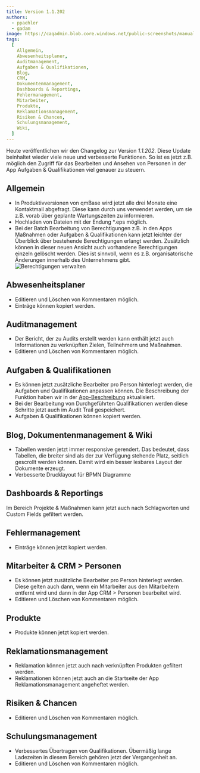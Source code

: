 ```yaml
---
title: Version 1.1.202
authors:
  - ppaehler
  - gadam
image: https://caqadmin.blob.core.windows.net/public-screenshots/manual-screenshots/accessImage.jpeg
tags:
  [
    Allgemein,
    Abwesenheitsplaner,
    Auditmanagement,
    Aufgaben & Qualifikationen,
    Blog,
    CRM,
    Dokumentenmanagement,
    Dashboards & Reportings,
    Fehlermanagement,
    Mitarbeiter,
    Produkte,
    Reklamationsmanagement,
    Risiken & Chancen,
    Schulungsmanagement,
    Wiki,
  ]
---
```


Heute veröffentlichen wir den Changelog zur Version _1.1.202_. Diese Update beinhaltet wieder viele neue und verbesserte Funktionen.
So ist es jetzt z.B. möglich den Zugriff für das Bearbeiten und Ansehen von Personen in der App Aufgaben & Qualifikationen viel genauer zu steuern.

<!--truncate-->

## Allgemein

- In Produktivversionen von qmBase wird jetzt alle drei Monate eine Kontaktmail abgefragt. Diese kann durch uns verwendet werden, um sie z.B. vorab über geplante Wartungszeiten zu informieren.
- Hochladen von Dateien mit der Endung \*.eps möglich.
- Bei der Batch Bearbeitung von Berechtigungen z.B. in den Apps Maßnahmen oder Aufgaben & Qualifikationen kann jetzt leichter der Überblick über bestehende Berechtigungen erlangt werden.
  Zusätzlich können in dieser neuen Ansicht auch vorhandene Berechtigungen einzeln gelöscht werden. Dies ist sinnvoll, wenn es z.B. organisatorische Änderungen innerhalb des Unternehmens gibt.
  ![Berechtigungen verwalten](https://caqadmin.blob.core.windows.net/public-screenshots/manual-screenshots/Screenshot%202024-07-11%20manageAccess.png)

## Abwesenheitsplaner

- Editieren und Löschen von Kommentaren möglich.
- Einträge können kopiert werden.

## Auditmanagement

- Der Bericht, der zu Audits erstellt werden kann enthält jetzt auch Informationen zu verknüpften Zielen, Teilnehmern und Maßnahmen.
- Editieren und Löschen von Kommentaren möglich.

## Aufgaben & Qualifikationen

- Es können jetzt zusätzliche Bearbeiter pro Person hinterlegt werden, die Aufgaben und Qualifikationen anpassen können. Die Beschreibung der Funktion haben wir in der [App-Beschreibung](/docs/apps/aufgaben-und-qualifikationen) aktualisiert.
- Bei der Bearbeitung von Durchgeführten Qualifikationen werden diese Schritte jetzt auch im Audit Trail gespeichert.
- Aufgaben & Qualifikationen können kopiert werden.

## Blog, Dokumentenmanagement & Wiki

- Tabellen werden jetzt immer responsive gerendert. Das bedeutet, dass Tabellen, die breiter sind als der zur Verfügung stehende Platz, seitlich gescrollt werden können. Damit wird ein besser lesbares Layout der Dokumente erzeugt.
- Verbesserte Drucklayout für BPMN Diagramme

## Dashboards & Reportings

Im Bereich Projekte & Maßnahmen kann jetzt auch nach Schlagworten und Custom Fields gefiltert werden.

## Fehlermanagement

- Einträge können jetzt kopiert werden.

## Mitarbeiter & CRM > Personen

- Es können jetzt zusätzliche Bearbeiter pro Person hinterlegt werden. Diese gelten auch dann, wenn ein Mitarbeiter aus den Mitarbeitern entfernt wird und dann in der App CRM > Personen bearbeitet wird.
- Editieren und Löschen von Kommentaren möglich.

## Produkte

- Produkte können jetzt kopiert werden.

## Reklamationsmanagement

- Reklamation können jetzt auch nach verknüpften Produkten gefiltert werden.
- Reklamationen können jetzt auch an die Startseite der App Reklamationsmanagement angeheftet werden.

## Risiken & Chancen

- Editieren und Löschen von Kommentaren möglich.

## Schulungsmanagement

- Verbessertes Übertragen von Qualifikationen. Übermäßig lange Ladezeiten in diesem Bereich gehören jetzt der Vergangenheit an.
- Editieren und Löschen von Kommentaren möglich.
